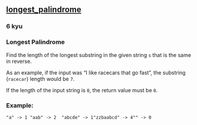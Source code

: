 <h2><a href=https://www.codewars.com/kata/54bb6f887e5a80180900046b/train/javascript target="_blank">longest_palindrome</a></h2><h3>6 kyu</h3><h3 id="longest-palindrome">Longest Palindrome</h3><p>Find the length of the longest substring in the given string <code>s</code> that is the same in reverse.        </p><p>As an example, if the input was “I like racecars that go fast”, the substring (<code>racecar</code>) length would be <code>7</code>. </p><p>If the length of the input string is <code>0</code>, the return value must be <code>0</code>. </p><h3 id="example">Example:</h3><pre><code>"a" -&gt; 1 "aab" -&gt; 2  "abcde" -&gt; 1"zzbaabcd" -&gt; 4"" -&gt; 0</code></pre>
